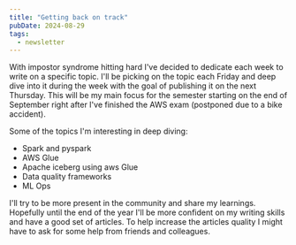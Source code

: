 ```yaml
---
title: "Getting back on track"
pubDate: 2024-08-29
tags:
  - newsletter
---
```


With impostor syndrome hitting hard I've decided to dedicate each week to write on a specific topic. I'll be picking on the topic each Friday and deep dive into it during the week with the goal of publishing it on the next Thursday. This will be my main focus for the semester starting on the end of September right after I've finished the AWS exam (postponed due to a bike accident).

Some of the topics I'm interesting in deep diving:

- Spark and pyspark
- AWS Glue
- Apache iceberg using aws Glue
- Data quality frameworks
- ML Ops

I'll try to be more present in the community and share my learnings. Hopefully until the end of the year I'll be more confident on my writing skills and have a good set of articles. To help increase the articles quality I might have to ask for some help from friends and colleagues.
